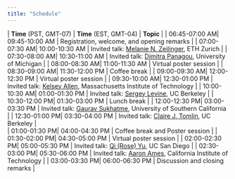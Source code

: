 ```yaml
---
title: "Schedule"
---
```


| **Time** (PST, GMT-07) | **Time** (EST, GMT-04) | **Topic**                                                                                                                                         |
| 06:45-07:00 AM| 09:45-10:00 AM | Registration, welcome, and opening remarks                                                                                                        |
| 07:00-07:30 AM| 10:00-10:30 AM | Invited talk: [Melanie N. Zeilinger](https://mavt.ethz.ch/the-department/people/person-detail.MTQyNzM3.TGlzdC81NTMsLTY5MzYxOTMw.html), ETH Zurich |
| 07:30-08:00 AM| 10:30-11:00 AM | Invited talk: [Dimitra Panagou](http://www-personal.umich.edu/~dpanagou/), University of Michigan                                                 |
| 08:00-08:30 AM| 11:00-11:30 AM | Virtual poster session                                                                                                               |
| 08:30-09:00 AM| 11:30-12:00 PM | Coffee break                                                                                                                                      |
| 09:00-09:30 AM| 12:00-12:30 PM | Virtual poster session                                                                                                                         |
| 09:30-10:00 AM| 12:30-01:00 PM | Invited talk: [Kelsey Allen](https://web.mit.edu/krallen/www/), Massachusetts Institute of Technology                                            |
| 10:00-10:30 AM| 01:00-01:30 PM | Invited talk: [Sergey Levine](https://people.eecs.berkeley.edu/~svlevine/), UC Berkeley                                                          | 
| 10:30-12:00 PM| 01:30-03:00 PM | Lunch break                                                                                                                                       |
| 12:00-12:30 PM| 03:00-03:30 PM | Invited talk: [Gaurav Sukhatme](http://robotics.usc.edu/~gaurav/), University of Southern California                                             |
| 12:30-01:00 PM| 03:30-04:00 PM | Invited talk: [Claire J. Tomlin](https://people.eecs.berkeley.edu/~tomlin/), UC Berkeley                                             |  
| 01:00-01:30 PM| 04:00-04:30 PM | Coffee break and Poster session                                                                                                                   |
| 01:30-02:00 PM| 04:30-05:00 PM | Virtual poster session                                                                                                                     |
| 02:00-02:30 PM| 05:00-05:30 PM | Invited talk: [Qi (Rose) Yu](http://roseyu.com/),  UC San Diego                                                                                  |
| 02:30-03:00 PM| 05:30-06:00 PM | Invited talk: [Aaron Ames](http://ames.caltech.edu/), California Institute of Technology                                                          |
| 03:00-03:30 PM| 06:00-06:30 PM | Discussion and closing remarks                                                                                                              |

